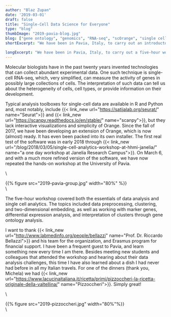 ```yaml
---
author: "Blaz Zupan"
date: '2019-03-01'
draft: false
title: "Single-Cell Data Science for Everyone"
type: "blog"
thumbImage: "2019-pavia-blog.jpg"
blog: ["gene ontology", "genomics", "RNA-seq", "scOrange", "single cell"]
shortExcerpt: "We have been in Pavia, Italy, to carry out an introductory workshop on single-cell data science."

longExcerpt: "We have been in Pavia, Italy, to carry out a five-hour workshop covered both the essentials of data analysis and single cell analytics. The topics included working with marker genes, differential expression analysis, and interpretation of clusters through gene ontology analysis."
---
```

Molecular biologists have in the past twenty years invented technologies that can collect abundant experimental data. One such technique is single-cell RNA-seq, which, very simplified, can measure the activity of genes in possibly large collections of cells. The interpretation of such data can tell us about the heterogeneity of cells, cell types, or provide information on their development.

Typical analysis toolboxes for single-cell data are available in R and Python and, most notably, include {{< link_new url="https://satijalab.org/seurat/" name="Seurat">}} and {{< link_new url="https://scanpy.readthedocs.io/en/stable/" name="scanpy">}}, but they lack interactive visualizations and simplicity of Orange. Since the fall of 2017, we have been developing an extension of Orange, which is now (almost) ready. It has even been packed into its own installer. The first real test of the software was in early 2018 through {{< link_new url="/blog/2018/03/05/single-cell-analytics-workshop-at-hhmi-janelia/" name="a one day workshop at Janelia Research Campus">}}. On March 6, and with a much more refined version of the software, we have now repeated the hands-on workshop at the University of Pavia.



\


{{% figure src="2019-pavia-group.jpg" width="80%" %}}
\
\

The five-hour workshop covered both the essentials of data analysis and single cell analytics. The topics included data preprocessing, clustering, and two-dimensional embedding, as well as working with marker genes, differential expression analysis, and interpretation of clusters through gene ontology analysis.

I want to thank {{< link_new url="http://www.labmedinfo.org/people/bellazzi" name="Prof. Dr. Riccardo Bellazzi">}} and his team for the organization, and Erasmus program for financial support. I have been a frequent guest to Pavia, and learn something new every time I am there. Besides meeting new students and colleagues that attended the workshop and hearing about their data analysis challenges, this time I have also learned about a dish I had never had before in all my Italian travels. For one of the dinners (thank you, Michela) we had {{< link_new url="https://www.lacucinaitaliana.it/ricetta/primi/pizzoccheri-la-ricetta-originale-della-valtellina/" name="Pizzoccheri">}}. Simply great!


\


{{% figure src="2019-pizzoccheri.jpg" width="80%"%}}
\
\
